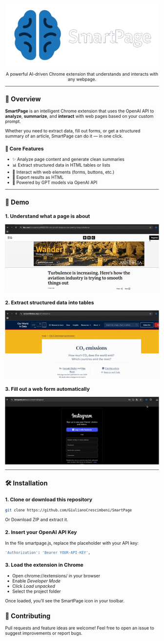 <p align="center">
  <img src="https://github.com/GiulianoCrescimbeni/SmartPage/blob/main/src/Logo3.png" width="512" alt="SmartPage logo"/>
</p>

<p align="center">
  A powerful AI-driven Chrome extension that understands and interacts with any webpage.
</p>

---

## 🚀 Overview

**SmartPage** is an intelligent Chrome extension that uses the OpenAI API to **analyze**, **summarize**, and **interact** with web pages based on your custom prompt.

Whether you need to extract data, fill out forms, or get a structured summary of an article, SmartPage can do it — in one click.

### 🔧 Core Features

- ✨ Analyze page content and generate clean summaries
- 📊 Extract structured data in HTML tables or lists
- 📝 Interact with web elements (forms, buttons, etc.)
- 📄 Export results as HTML
- 🧠 Powered by GPT models via OpenAI API

---

## 🎥 Demo

### 1. Understand what a page is about
<img src="https://github.com/GiulianoCrescimbeni/SmartPage/blob/main/src/example1.gif" width="640"/>

### 2. Extract structured data into tables
<img src="https://github.com/GiulianoCrescimbeni/SmartPage/blob/main/src/example2.gif" width="640"/>

### 3. Fill out a web form automatically
<img src="https://github.com/GiulianoCrescimbeni/SmartPage/blob/main/src/example3.gif" width="640"/>


---

## 🛠 Installation

### 1. Clone or download this repository

```bash
git clone https://github.com/GiulianoCrescimbeni/SmartPage
```
Or Download ZIP and extract it.

### 2. Insert your OpenAI API Key

In the file smartpage.js, replace the placeholder with your API key:

```bash
'Authorization': 'Bearer YOUR-API-KEY',
```

### 3. Load the extension in Chrome
- Open chrome://extensions/ in your browser
- Enable *Developer Mode*
- Click *Load unpacked*
- Select the project folder

Once loaded, you’ll see the SmartPage icon in your toolbar.

## 🤝 Contributing

Pull requests and feature ideas are welcome!
Feel free to open an issue to suggest improvements or report bugs.
